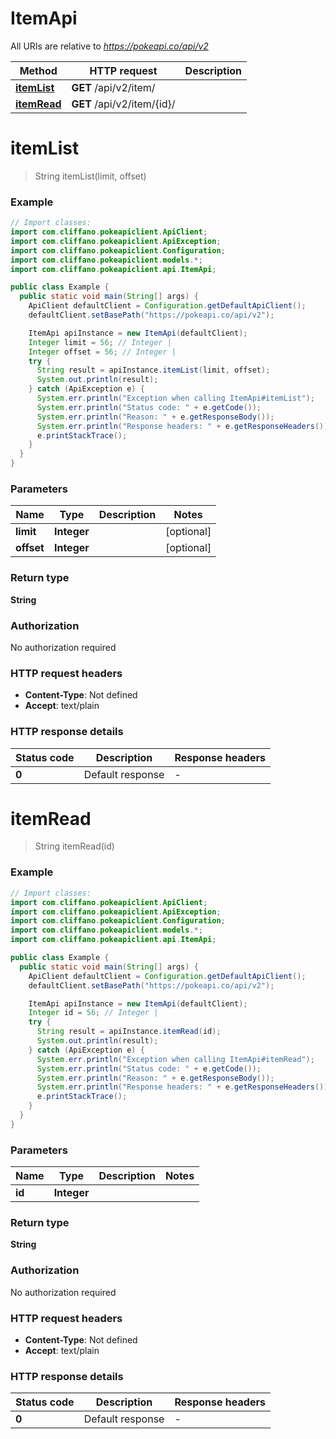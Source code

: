 # ItemApi

All URIs are relative to *https://pokeapi.co/api/v2*

Method | HTTP request | Description
------------- | ------------- | -------------
[**itemList**](ItemApi.md#itemList) | **GET** /api/v2/item/ | 
[**itemRead**](ItemApi.md#itemRead) | **GET** /api/v2/item/{id}/ | 


<a name="itemList"></a>
# **itemList**
> String itemList(limit, offset)



### Example
```java
// Import classes:
import com.cliffano.pokeapiclient.ApiClient;
import com.cliffano.pokeapiclient.ApiException;
import com.cliffano.pokeapiclient.Configuration;
import com.cliffano.pokeapiclient.models.*;
import com.cliffano.pokeapiclient.api.ItemApi;

public class Example {
  public static void main(String[] args) {
    ApiClient defaultClient = Configuration.getDefaultApiClient();
    defaultClient.setBasePath("https://pokeapi.co/api/v2");

    ItemApi apiInstance = new ItemApi(defaultClient);
    Integer limit = 56; // Integer | 
    Integer offset = 56; // Integer | 
    try {
      String result = apiInstance.itemList(limit, offset);
      System.out.println(result);
    } catch (ApiException e) {
      System.err.println("Exception when calling ItemApi#itemList");
      System.err.println("Status code: " + e.getCode());
      System.err.println("Reason: " + e.getResponseBody());
      System.err.println("Response headers: " + e.getResponseHeaders());
      e.printStackTrace();
    }
  }
}
```

### Parameters

Name | Type | Description  | Notes
------------- | ------------- | ------------- | -------------
 **limit** | **Integer**|  | [optional]
 **offset** | **Integer**|  | [optional]

### Return type

**String**

### Authorization

No authorization required

### HTTP request headers

 - **Content-Type**: Not defined
 - **Accept**: text/plain

### HTTP response details
| Status code | Description | Response headers |
|-------------|-------------|------------------|
**0** | Default response |  -  |

<a name="itemRead"></a>
# **itemRead**
> String itemRead(id)



### Example
```java
// Import classes:
import com.cliffano.pokeapiclient.ApiClient;
import com.cliffano.pokeapiclient.ApiException;
import com.cliffano.pokeapiclient.Configuration;
import com.cliffano.pokeapiclient.models.*;
import com.cliffano.pokeapiclient.api.ItemApi;

public class Example {
  public static void main(String[] args) {
    ApiClient defaultClient = Configuration.getDefaultApiClient();
    defaultClient.setBasePath("https://pokeapi.co/api/v2");

    ItemApi apiInstance = new ItemApi(defaultClient);
    Integer id = 56; // Integer | 
    try {
      String result = apiInstance.itemRead(id);
      System.out.println(result);
    } catch (ApiException e) {
      System.err.println("Exception when calling ItemApi#itemRead");
      System.err.println("Status code: " + e.getCode());
      System.err.println("Reason: " + e.getResponseBody());
      System.err.println("Response headers: " + e.getResponseHeaders());
      e.printStackTrace();
    }
  }
}
```

### Parameters

Name | Type | Description  | Notes
------------- | ------------- | ------------- | -------------
 **id** | **Integer**|  |

### Return type

**String**

### Authorization

No authorization required

### HTTP request headers

 - **Content-Type**: Not defined
 - **Accept**: text/plain

### HTTP response details
| Status code | Description | Response headers |
|-------------|-------------|------------------|
**0** | Default response |  -  |

